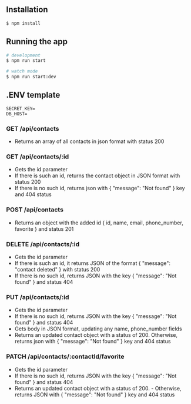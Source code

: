 ## Installation

```bash
$ npm install
```

## Running the app

```bash
# development
$ npm run start

# watch mode
$ npm run start:dev
```

## .ENV template

```
SECRET_KEY=
DB_HOST=
```

### GET /api/contacts

- Returns an array of all contacts in json format with status 200

### GET /api/contacts/:id

- Gets the id parameter
- If there is such an id, returns the contact object in JSON format with status 200
- If there is no such id, returns json with { "message": "Not found" } key and 404 status

### POST /api/contacts

- Returns an object with the added id { id, name, email, phone_number, favorite } and status 201

### DELETE /api/contacts/:id

- Gets the id parameter
- If there is such an id, it returns JSON of the format { "message": "contact deleted" } with status 200
- If there is no such id, returns JSON with the key { "message": "Not found" } and status 404

### PUT /api/contacts/:id

- Gets the id parameter
- If there is no such id, returns JSON with the key { "message": "Not found" } and status 404
- Gets body in JSON format, updating any name, phone_number fields
- Returns an updated contact object with a status of 200. Otherwise, returns json with { "message": "Not found" } key and 404 status

### PATCH /api/contacts/:contactId/favorite

- Gets the id parameter
- If there is no such id, returns JSON with the key { "message": "Not found" } and status 404
- Returns an updated contact object with a status of 200. - Otherwise, returns JSON with { "message": "Not found" } key and 404 status
